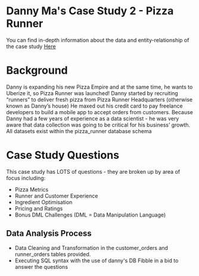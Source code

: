 # Danny Ma's Case Study 2 - Pizza Runner
You can find in-depth information about the data and entity-relationship of the case study [Here](https://8weeksqlchallenge.com/case-study-2/)

# Background 
Danny is expanding his new Pizza Empire and at the same time, he wants to Uberize it, so Pizza Runner was launched!
Danny started by recruiting “runners” to deliver fresh pizza from Pizza Runner Headquarters (otherwise known as Danny’s house) 
He maxed out his credit card to pay freelance developers to build a mobile app to accept orders from customers.
Because Danny had a few years of experience as a data scientist - he was very aware that data collection was going to be critical for his business’ growth.
All datasets exist within the pizza_runner database schema

# Case Study Questions
This case study has LOTS of questions - they are broken up by area of focus including:

* Pizza Metrics
* Runner and Customer Experience
* Ingredient Optimisation
* Pricing and Ratings
* Bonus DML Challenges (DML = Data Manipulation Language)

## Data Analysis Process
* Data Cleaning and Transformation in the customer_orders and runner_orders tables provided.
* Executing SQL syntax with the use of danny's DB Fibble in a bid to answer the questions

